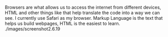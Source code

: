 Browsers are what allows us to access the internet from different devices, HTML and other things like that help translate the code into a way we can see. I currently use Safari as my browser.
Markup Language is the text that helps us build webpages, HTML is the easiest to learn.
./images/screenshot2.6.19
